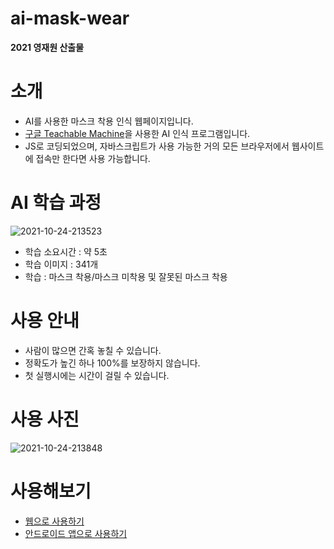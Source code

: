 # ai-mask-wear
<b>2021 영재원 산출물</b><br>

# 소개
* AI를 사용한 마스크 착용 인식 웹페이지입니다.
* <a href="https://teachablemachine.withgoogle.com/">구글 Teachable Machine</a>을 사용한 AI 인식 프로그램입니다.
* JS로 코딩되었으며, 자바스크립트가 사용 가능한 거의 모든 브라우저에서 웹사이트에 접속만 한다면 사용 가능합니다.

# AI 학습 과정
<img src="https://i.ibb.co/D91P3zn/2021-10-24-213523.png" alt="2021-10-24-213523" border="0">

* 학습 소요시간 : 약 5초
* 학습 이미지 : 341개
* 학습 : 마스크 착용/마스크 미착용 및 잘못된 마스크 착용

# 사용 안내
* 사람이 많으면 간혹 놓칠 수 있습니다.
* 정확도가 높긴 하나 100%를 보장하지 않습니다.
* 첫 실행시에는 시간이 걸릴 수 있습니다.

# 사용 사진
<img src="https://i.ibb.co/JpzsyY1/2021-10-24-213848.png" alt="2021-10-24-213848" border="0">

# 사용해보기
* <a href="https://checkwearmask.netlify.app/">웹으로 사용하기</a>
* <a href="https://github.com/oneoclock18/ai-mask-wear/releases">안드로이드 앱으로 사용하기</a>

